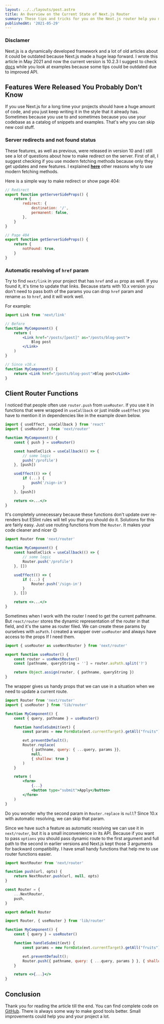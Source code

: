 ```yaml
---
layout: ../../layouts/post.astro
title: An Overview on the Current State of Next.js Router
summary: These tips and tricks for you on the Next.js router help you make your DX better and code cleaner
publishedAt: '2021-05-29'
---
```


### Disclamer

Next.js is a dynamically developed framework and a lot of old articles about it could be outdated because Next.js made a huge leap forward. I wrote this article in May 2021 and now the current version is 10.2.3 I suggest to check [docs](https://nextjs.org/docs/getting-started) while you look at examples because some tips could be outdated due to improved API.

## Features Were Released You Probably Don't Know

If you use Next.js for a long time your projects should have a huge amount of code, and you just keep writing it in the style that it already has. Sometimes because you use to and sometimes because you use your codebase as a catalog of snippets and examples. That's why you can skip new cool stuff.

### Server redirects and not found status

These features, as well as previous, were released in version 10 and I still see a lot of questions about how to make redirect on the server. First of all, I suggest checking if you use modern fetching methods because only they get updates and new features. I explained **[here](/blog/why-i-got-rid-of-getinitialprops-in-my-nextjs-project)** other reasons why to use modern fetching methods.

Here is a simple way to make redirect or show page 404:

```jsx
// Redirect
export function getServerSideProps() {
	return {
		redirect: {
			destination: '/',
			permanent: false,
		},
	}
}

// Page 404
export function getServerSideProps() {
	return {
		notFound: true,
	}
}
```

### Automatic resolving of `href` param

Try to find `next/link` in your project that has `href` and `as` prop as well. If you found it, it's time to update that links. Because starts with 10.x version you don't need to pass both of the params you can drop `href` param and rename `as` to `href`, and it will work well.

For example:

```jsx
import Link from 'next/link'

// Before
function MyComponent() {
	return (
		<Link href="/posts/[post]" as="/posts/blog-post">
			Blog post
		</Link>
	)
}

// Since v10.x
function MyComponent() {
	return <Link href="/posts/blog-post">Blog post</Link>
}
```

## Client Router Functions

I noticed that people often use `router.push` from `useRouter`. If you use it in functions that were wrapped in `useCallback` or just inside `useEffect` you have to mention it in dependencies like in the example down below.

```jsx:pages/params.jsx
import { useEffect, useCallback } from 'react'
import { useRouter } from 'next/router'

function MyComponent() {
	const { push } = useRouter()

	const handleClick = useCallback(() => {
		// some logic
		push('/profile')
	}, [push])

	useEffect(() => {
		if (...) {
			push('/sign-in')
		}
	}, [push])

	return <>...</>
}
```

It's completely unnecessary because these functions don't update over re-renders but ESlint rules will tell you that you should do it. Solutions for this are fairly easy. Just use routing functions from the `Router`. It makes your code cleaner and nicer 😉

```jsx:pages/params.jsx
import Router from 'next/router'

function MyComponent() {
	const handleClick = useCallback(() => {
		// some logic
		Router.push('/profile')
	}, [])

	useEffect(() => {
		if (...) {
			Router.push('/sign-in')
		}
	}, [])

	return <>...</>
}
```

Sometimes when I work with the router I need to get the current pathname. But `react/router` stores the dynamic representation of the router in that field, and it's the same as router filed. We can create these params by ourselves with `asPath`. I created a wrapper over `useRouter` and always have access to the props If I need them.

```jsx:lib/router.js
import { useRouter as useNextRouter } from 'next/router'

export function useRouter() {
	const router = useNextRouter()
	const [pathname, queryString = ''] = router.asPath.split('?')

	return Object.assign(router, { pathname, queryString })
}
```

The wrapper gives us handy props that we can use in a situation when we need to update a current route.

```jsx:pages/params.jsx
import Router from 'next/router'
import { useRouter } from 'lib/router'

function MyComponent() {
	const { query, pathname } = useRouter()

	function handleSubmit(evt) {
		const params = new FormData(evt.currentTarget).getAll("fruits");

		evt.preventDefault();
		Router.replace(
			{ pathname, query: { ...query, params }},
			null,
			{ shallow: true }
		)
	}

	return (
		<form>
			{...}
			<button type="submit">Apply</button>
		</form>
	)
}
```

Do you wonder why the second param in `Router.replace` is `null`? Since 10.x with automatic resolving, we can skip that param.

Since we have such a feature as automatic resolving we can use it in `next/router`, but it is a small inconvenience in its API. Because if you want to pass `options` you should pass dynamic route to the first argument and full path to the second in earlier versions and Next.js kept those 3 arguments for backward compatibility. I have small handy functions that help me to use router functions easier.

```jsx:lib/router.js
import NextRouter from 'next/router'

function push(url, opts) {
	return NextRouter.push(url, null, opts)
}

const Router = {
	...NextRouter,
	push,
}

export default Router
```

```jsx:pages/params.jsx
import Router, { useRouter } from 'lib/router'

function MyComponent() {
	const { query } = useRouter()

	function handleSubmit(evt) {
		const params = new FormData(evt.currentTarget).getAll("fruits");

		evt.preventDefault();
		Router.push({ pathname, query: { ...query, params } }, { shallow: true });
	}

	return <>{...}</>
}
```

## Conclusion

Thank you for reading the article till the end. You can find complete code on [GitHub](https://github.com/akellbl4/nextjs-router-tips).
There is always some way to make good tools better. Small improvements could help you and your project a lot.
